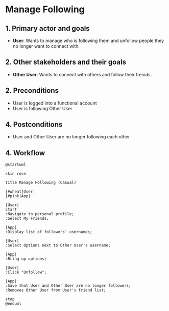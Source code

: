 # Manage Following 

## 1. Primary actor and goals

* __User__: Wants to manage who is following them and unfollow people they no longer want to connect with.

## 2. Other stakeholders and their goals

* __Other User__: Wants to connect with others and follow their freinds.

## 2. Preconditions

* User is logged into a functional account
* User is following Other User

## 4. Postconditions

* User and Other User are no longer following each other

## 4. Workflow

```plantuml
@startuml

skin rose

title Manage Following (Casual)

|#wheat|User|
|#pink|App|

|User|
start
:Navigate to personal profile;
:Select My Friends;

|App|
:Display list of followers' usernames;

|User|
:Select Options next to Other User's username;

|App|
:Bring up options;

|User|
:Click "Unfollow";

|App|
:Save that User and Other User are no longer followers;
:Removes Other User from User's friend list;

stop
@enduml
```